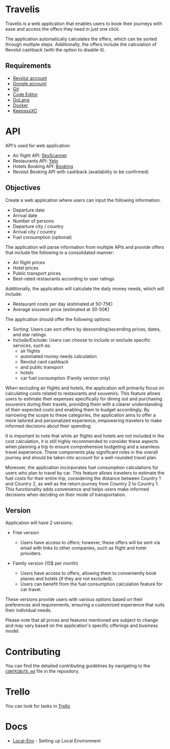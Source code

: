 # Travelis

Travelis is a web application that enables users to book their journeys with ease and access the offers they need in just one click.

The application automatically calculates the offers, which can be sorted through multiple steps. Additionally, the offers include the calculation of Revolut cashback (with the option to disable it).

## Requirements

- [Revolut account](https://www.revolut.com)
- [Google account](https://accounts.google.com/)
- [Git](https://git-scm.com/downloads)
- [Code Editor](https://code.visualstudio.com)
- [GoLang](https://go.dev)
- [Docker](https://docs.docker.com/get-docker/)
- [KeepassXC](https://keepassxc.org)

# API

API's used for web application:

- Air flight API: [SkyScanner](https://developers.skyscanner.net)
- Restaurants API: [Yelp](https://docs.developer.yelp.com/docs/getting-started)
- Hotels Booking API: [Booking](https://developers.booking.com/landing/)
- Revolut Booking API with cashback (availability to be confirmed)

## Objectives

Create a web application where users can input the following information:

- Departure date
- Arrival date
- Number of persons
- Departure city / country
- Arrival city / country
- Fuel consumption (optional)

The application will parse information from multiple APIs and provide offers that include the following in a consolidated manner:

- Air flight prices
- Hotel prices
- Public transport prices
- Best-rated restaurants according to user ratings

Additionally, the application will calculate the daily money needs, which will include:

- Restaurant costs per day (estimated at 50-75€)
- Average souvenir price (estimated at 30-50€)

The application should offer the following options:

- Sorting: Users can sort offers by descending/ascending prices, dates, and star ratings.
- Include/Exclude: Users can choose to include or exclude specific services, such as:
    - air flights
    - automated money needs calculation 
    - Revolut card cashback
    - and public transport
    - hotels
    - car fuel consumption (Family version only)

When excluding air flights and hotels, the application will primarily focus on calculating costs related to restaurants and souvenirs. This feature allows users to estimate their expenses specifically for dining out and purchasing souvenirs during their travels, providing them with a clearer understanding of their expected costs and enabling them to budget accordingly. By narrowing the scope to these categories, the application aims to offer a more tailored and personalized experience, empowering travelers to make informed decisions about their spending.

It is important to note that while air flights and hotels are not included in the cost calculation, it is still highly recommended to consider these aspects when planning a trip to ensure comprehensive budgeting and a seamless travel experience. These components play significant roles in the overall journey and should be taken into account for a well-rounded travel plan.

Moreover, the application incorporates fuel consumption calculations for users who plan to travel by car. This feature allows travelers to estimate the fuel costs for their entire trip, considering the distance between Country 1 and Country 2, as well as the return journey from Country 2 to Country 1. This functionality adds convenience and helps users make informed decisions when deciding on their mode of transportation.
## Version

Application will have 2 versions:

- Free version

    - Users have access to offers; however, these offers will be sent via email with links to other companies, such as flight and hotel providers.    

- Family version (15$ per month)
    - Users have access to offers, allowing them to conveniently book planes and hotels (if they are not excluded).
    - Users can benefit from the fuel consumption calculation feature for car travel.

These versions provide users with various options based on their preferences and requirements, ensuring a customized experience that suits their individual needs.

Please note that all prices and features mentioned are subject to change and may vary based on the application's specific offerings and business model.

# Contributing

You can find the detailed contributing guidelines by navigating to the [`CONTRIBUTE.md`](/CONTRIBUTE.md/) file in the repository.

# Trello

You can look for tasks in [Trello](https://trello.com/b/rfrdh8iP/travelis-kanban)

# Docs

- [Local-Env](/doc/local-env.md/) - Setting up Local Environment
